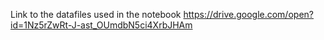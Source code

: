 Link to the datafiles used in the notebook https://drive.google.com/open?id=1Nz5rZwRt-J-ast_OUmdbN5ci4XrbJHAm
